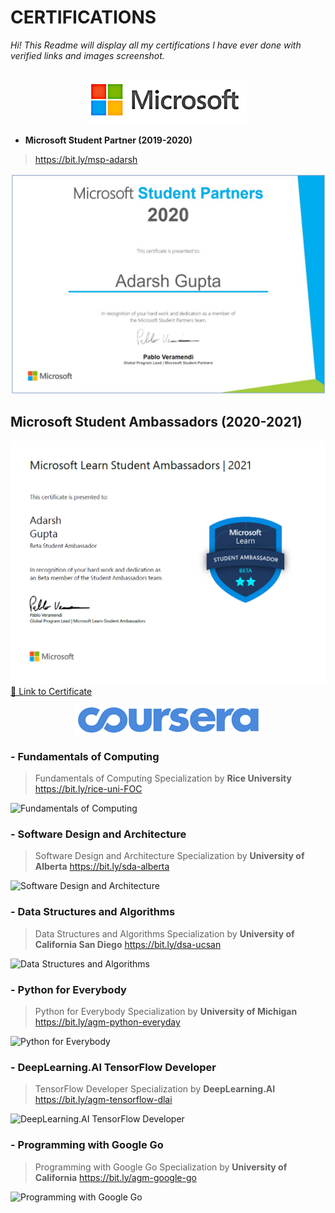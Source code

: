 
# CERTIFICATIONS	

*Hi! This Readme will display all my certifications I have ever done with verified links and images screenshot.*
##
<p align="center">
  <img src="https://raw.githubusercontent.com/Adarsh1999/Certifications/main/rsz_microsoft.png"/>
</p>

- **Microsoft Student Partner (2019-2020)**

> https://bit.ly/msp-adarsh

![enter image description here](https://raw.githubusercontent.com/Adarsh1999/Certifications/main/agm%20msp.jpeg)

##  Microsoft Student Ambassadors (2020-2021)

![enter image description here](https://raw.githubusercontent.com/Adarsh1999/Certifications/main/msla%20certi.png)
 [🔗 Link to  Certificate](https://bit.ly/adarsh-mlsa)


<p align="center">
  <img src="https://raw.githubusercontent.com/Adarsh1999/Certifications/main/rsz_4coursera.png"/>
</p>

###
 ### - **Fundamentals of Computing**

> Fundamentals of Computing Specialization by **Rice University**
> https://bit.ly/rice-uni-FOC

![Fundamentals of Computing](https://s3.amazonaws.com/coursera_assets/meta_images/generated/CERTIFICATE_LANDING_PAGE/CERTIFICATE_LANDING_PAGE~EKE7S95A64V5/CERTIFICATE_LANDING_PAGE~EKE7S95A64V5.jpeg)

###
 ### - **Software Design and Architecture**

> Software Design and Architecture Specialization by **University of Alberta**
> https://bit.ly/sda-alberta

![Software Design and Architecture](https://s3.amazonaws.com/coursera_assets/meta_images/generated/CERTIFICATE_LANDING_PAGE/CERTIFICATE_LANDING_PAGE~W2JB284ZAK9M/CERTIFICATE_LANDING_PAGE~W2JB284ZAK9M.jpeg)

###
 ### - **Data Structures and Algorithms**

> Data Structures and Algorithms Specialization by **University of California San Diego**
> https://bit.ly/dsa-ucsan

![Data Structures and Algorithms](https://s3.amazonaws.com/coursera_assets/meta_images/generated/CERTIFICATE_LANDING_PAGE/CERTIFICATE_LANDING_PAGE~4B6N5W92RTEL/CERTIFICATE_LANDING_PAGE~4B6N5W92RTEL.jpeg)

###
 ### - **Python for Everybody**

> Python for Everybody Specialization by **University of Michigan**
> https://bit.ly/agm-python-everyday

![Python for Everybody](https://bit.ly/agm-python-everyday)

###
###  - **DeepLearning.AI TensorFlow Developer**

> TensorFlow Developer Specialization by **DeepLearning.AI**
> https://bit.ly/agm-tensorflow-dlai

![DeepLearning.AI TensorFlow Developer](https://bit.ly/agm-tensorflow-dlai)


###

 ### - **Programming with Google Go**
 

> Programming with Google Go Specialization by **University of California**
> https://bit.ly/agm-google-go

![Programming with Google Go](https://bit.ly/agm-google-go)

## 
